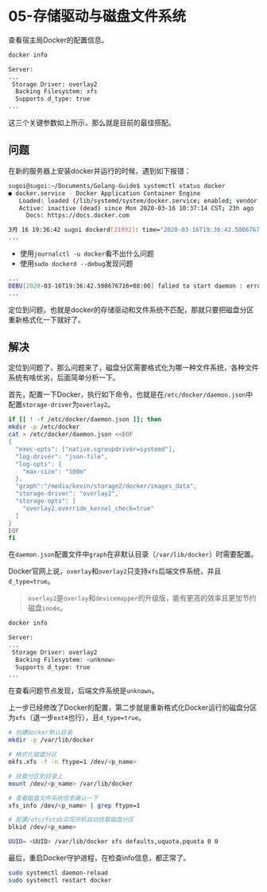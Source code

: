 # 05-存储驱动与磁盘文件系统

查看宿主局Docker的配置信息。

```bash
docker info

Server:
...
 Storage Driver: overlay2
  Backing Filesystem: xfs
  Supports d_type: true
...
```

这三个关键参数如上所示，那么就是目前的最佳搭配。

## 问题

在新的服务器上安装docker并运行的时候，遇到如下报错：

```bash
sugoi@sugoi:~/Documents/Golang-Guide$ systemctl status docker
● docker.service - Docker Application Container Engine
   Loaded: loaded (/lib/systemd/system/docker.service; enabled; vendor preset: enabled)
   Active: inactive (dead) since Mon 2020-03-16 10:37:14 CST; 23h ago
     Docs: https://docs.docker.com

3月 16 19:36:42 sugoi dockerd[21992]: time="2020-03-16T19:36:42.508676716+08:00" level=error msg="docker error creating overlay mount to xxx invalid argument"
...

```

- 使用`journalctl -u docker`看不出什么问题
- 使用`sudo dockerd --debug`发现问题

```bash
...
DEBU[2020-03-16T19:36:42.508676716+08:00] falied to start daemon : error initializing graphdriver: /var/lib/docker ... storage driver (-s <DRIVER>)
...
```

定位到问题，也就是docker的存储驱动和文件系统不匹配，那就只要把磁盘分区重新格式化一下就好了。

## 解决

定位到问题了，那么问题来了，磁盘分区需要格式化为哪一种文件系统，各种文件系统有啥优劣，后面简单分析一下。

首先，配置一下Docker，执行如下命令，也就是在`/etc/docker/daemon.json`中配置`storage-driver`为`overlay2`。

```bash
if [[ ! -f /etc/docker/daemon.json ]]; then
mkdir -p /etc/docker
cat > /etc/docker/daemon.json <<EOF
{
  "exec-opts": ["native.cgroupdriver=systemd"],
  "log-driver": "json-file",
  "log-opts": {
    "max-size": "100m"
  },
  "graph":"/media/kevin/storage2/docker/images_data",
  "storage-driver": "overlay2",
  "storage-opts": [
    "overlay2.override_kernel_check=true"
  ]
}
EOF
fi
```

在`daemon.json`配置文件中`graph`在非默认目录（`/var/lib/docker`）时需要配置。

Docker官网上说，`overlay`和`overlay2`只支持`xfs`后端文件系统，并且`d_type=true`。

> `overlay2`是`overlay`和`devicemapper`的升级版，能有更高的效率且更加节约磁盘`inode`。

```bash
docker info

Server:
...
 Storage Driver: overlay2
  Backing Filesystem: <unknow>
  Supports d_type: true
...
```

在查看问题节点发现，后端文件系统是`unknown`。

上一步已经修改了Docker的配置，第二步就是重新格式化Docker运行的磁盘分区为`xfs`（退一步`ext4`也行），且`d_type=true`。

```bash
# 创建docker默认目录
mkdir -p /var/lib/docker

# 格式化磁盘分区
mkfs.xfs -f -n ftype=1 /dev/<p_name>

# 挂载分区到目录上
mount /dev/<p_name> /var/lib/docker

# 查看磁盘文件系统信息确认一下
xfs_info /dev/<p_name> | grep ftype=1

# 配置/etc/fstab实现开机自动挂载磁盘分区
blkid /dev/<p_name>

UUID= <UUID> /var/lib/docker xfs defaults,uquota,pquota 0 0
```

最后，重启Docker守护进程，在检查info信息，都正常了。

```bash
sudo systemctl daemon-reload
sudo systemctl restart docker
```

